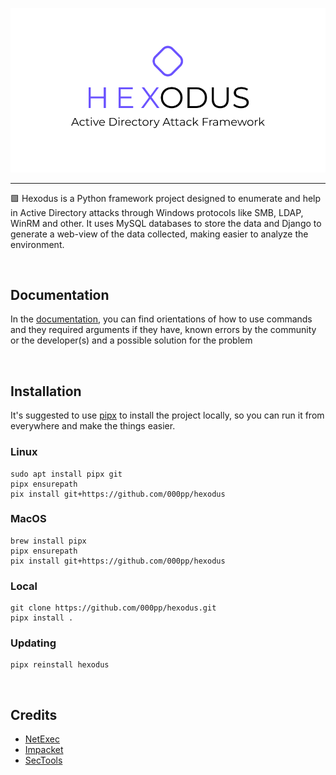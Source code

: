 <p align="center">
    <picture>
        <img src="img/logo_background_white.png">
    </picture>
</p>

<hr/>

🟪 Hexodus is a Python framework project designed to enumerate and help in Active Directory attacks through Windows protocols like SMB, LDAP, WinRM and other. It uses MySQL databases to store the data and Django to generate a web-view of the data collected, making easier to analyze the environment.

<br>

## Documentation
In the [documentation](https://github.com/000pp/hexodus/wiki), you can find orientations of how to use commands and they required arguments if they have, known errors by the community or the developer(s) and a possible solution for the problem

<br>

## Installation
It's suggested to use [pipx](https://github.com/pypa/pipx) to install the project locally, so you can run it from everywhere and make the things easier.

### Linux
```
sudo apt install pipx git
pipx ensurepath
pix install git+https://github.com/000pp/hexodus
```

### MacOS
```
brew install pipx
pipx ensurepath
pix install git+https://github.com/000pp/hexodus
```

### Local
```
git clone https://github.com/000pp/hexodus.git
pipx install .
```

### Updating
```
pipx reinstall hexodus
```

<br>

## Credits
- [NetExec](https://github.com/Pennyw0rth/NetExec)
- [Impacket](https://github.com/fortra/impacket)
- [SecTools](https://github.com/p0dalirius/sectools)